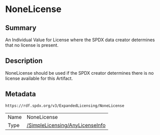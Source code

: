 <!-- Automatically generated by spec-parser v2.0.0 on 2024-01-12T14:00:21.817658+00:00 -->
<!-- SPDX-License-Identifier: Community-Spec-1.0 -->

# NoneLicense

## Summary

An Individual Value for License where the SPDX data creator determines that no license is present.


## Description

NoneLicense should be used if the SPDX creator determines there is no license available for this Artifact.


## Metadata

`https://rdf.spdx.org/v3/ExpandedLicensing/NoneLicense`


| | |
|---|---|
| Name | NoneLicense |
| Type | [/SimpleLicensing/AnyLicenseInfo](../../SimpleLicensing/Classes/AnyLicenseInfo.md) |



